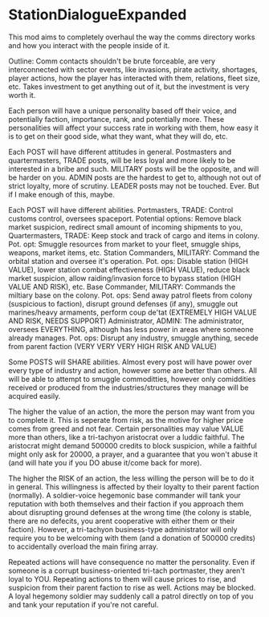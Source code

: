 # StationDialogueExpanded
This mod aims to completely overhaul the way the comms directory works and how you interact with the
people inside of it.

Outline: Comm contacts shouldn't be brute forceable, are very interconnected with sector
events, like invasions, pirate activity, shortages, player actions, how the player has interacted
with them, relations, fleet size, etc. Takes investment to get anything out of it, but the investment
is very worth it.

Each person will have a unique personality based off their voice, and potentially faction, importance,
rank, and potentially more. These personalities will affect your success rate in working with them,
how easy it is to get on their good side, what they want, what they will do, etc.

Each POST will have different attitudes in general. Postmasters and quartermasters, TRADE posts, will
be less loyal and more likely to be interested in a bribe and such. MILITARY posts will be the 
opposite, and will be harder on you. ADMIN posts are the hardest to get to, although not out of
strict loyalty, more of scrutiny. LEADER posts may not be touched. Ever. But if I make enough of
this, maybe.

Each POST will have different abilities. Portmasters, TRADE: Control customs control, oversees spaceport.
Potential options: Remove black market suspicion, redirect small amount of incoming shipments to you,
Quartermasters, TRADE: Keep stock and track of cargo and items in colony. Pot. opt: Smuggle resources from
market to your fleet, smuggle ships, weapons, market items, etc.
Station Commanders, MILITARY: Command the orbital station and oversee it's operation. Pot. ops:
Disable station (HIGH VALUE), lower station combat effectiveness (HIGH VALUE), reduce black market
suspicion, allow raiding/invasion force to bypass station (HIGH VALUE AND RISK), etc.
Base Commander, MILITARY: Commands the miltiary base on the colony. Pot. ops: Send away patrol fleets
from colony (suspicious to faction), disrupt ground defenses (if any), smuggle out marines/heavy armaments,
perform coup de'tat (EXTREMELY HIGH VALUE AND RISK, NEEDS SUPPORT)
Administrator, ADMIN: The administrator, oversees EVERYTHING, although has less power in areas where
someone already manages. Pot. ops: Disrupt any industry, smuggle anything, secede from parent faction
(VERY VERY VERY HIGH RISK AND VALUE)

Some POSTS will SHARE abilities. Almost every post will have power over every type of industry and
action, however some are better than others. All will be able to attempt to smuggle commoditties,
however only comiddities received or produced from the industries/structures they manage will
be acquired easily. 

The higher the value of an action, the more the person may want from you to complete it. This is
seperate from risk, as the motive for higher price comes from greed and not fear. Certain personalities
may value VALUE more than others, like a tri-tachyon aristocrat over a luddic faithful. The aristocrat
might demand 500000 credits to block suspicion, while a faithful might only ask for 20000, a prayer,
and a guarantee that you won't abuse it (and will hate you if you DO abuse it/come back for more).

The higher the RISK of an action, the less willing the person will be to do it in general. This
willingness is affected by their loyalty to their parent faction (normally). A soldier-voice hegemonic
base commander will tank your reputation with both themselves and their faction if you approach them
about disrupting ground defenses at the wrong time (the colony is stable, there are no defecits,
you arent cooperative with either them or their faction). However, a tri-tachyon business-type
administrator will only require you to be welcoming with them (and a donation of 500000 credits)
to accidentally overload the main firing array.

Repeated actions will have consequence no matter the personality. Even if someone is a corrupt
business-oriented tri-tach portmaster, they aren't loyal to YOU. Repeating actions to them will
cause prices to rise, and suspicion from their parent faction to rise as well. Actions may be
blocked. A loyal hegemony soldier may suddenly call a patrol directly on top of you and tank your
reputation if you're not careful.

